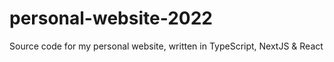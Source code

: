 # personal-website-2022
Source code for my personal website, written in TypeScript, NextJS &amp; React
